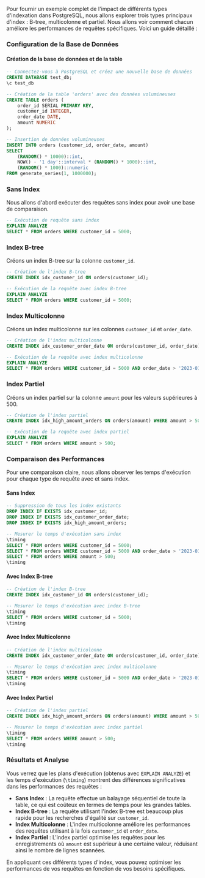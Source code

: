 Pour fournir un exemple complet de l'impact de différents types d'indexation dans PostgreSQL, nous allons explorer trois types principaux d'index : B-tree, multicolonne et partiel. Nous allons voir comment chacun améliore les performances de requêtes spécifiques. Voici un guide détaillé :

### Configuration de la Base de Données

#### Création de la base de données et de la table

```sql
-- Connectez-vous à PostgreSQL et créez une nouvelle base de données
CREATE DATABASE test_db;
\c test_db

-- Création de la table 'orders' avec des données volumineuses
CREATE TABLE orders (
    order_id SERIAL PRIMARY KEY,
    customer_id INTEGER,
    order_date DATE,
    amount NUMERIC
);

-- Insertion de données volumineuses
INSERT INTO orders (customer_id, order_date, amount)
SELECT 
    (RANDOM() * 10000)::int,
    NOW() - '1 day'::interval * (RANDOM() * 1000)::int,
    (RANDOM() * 1000)::numeric
FROM generate_series(1, 1000000);
```

### Sans Index

Nous allons d'abord exécuter des requêtes sans index pour avoir une base de comparaison.

```sql
-- Exécution de requête sans index
EXPLAIN ANALYZE 
SELECT * FROM orders WHERE customer_id = 5000;
```

### Index B-tree

Créons un index B-tree sur la colonne `customer_id`.

```sql
-- Création de l'index B-tree
CREATE INDEX idx_customer_id ON orders(customer_id);

-- Exécution de la requête avec index B-tree
EXPLAIN ANALYZE 
SELECT * FROM orders WHERE customer_id = 5000;
```

### Index Multicolonne

Créons un index multicolonne sur les colonnes `customer_id` et `order_date`.

```sql
-- Création de l'index multicolonne
CREATE INDEX idx_customer_order_date ON orders(customer_id, order_date);

-- Exécution de la requête avec index multicolonne
EXPLAIN ANALYZE 
SELECT * FROM orders WHERE customer_id = 5000 AND order_date > '2023-01-01';
```

### Index Partiel

Créons un index partiel sur la colonne `amount` pour les valeurs supérieures à 500.

```sql
-- Création de l'index partiel
CREATE INDEX idx_high_amount_orders ON orders(amount) WHERE amount > 500;

-- Exécution de la requête avec index partiel
EXPLAIN ANALYZE 
SELECT * FROM orders WHERE amount > 500;
```

### Comparaison des Performances

Pour une comparaison claire, nous allons observer les temps d'exécution pour chaque type de requête avec et sans index.

#### Sans Index

```sql
-- Suppression de tous les index existants
DROP INDEX IF EXISTS idx_customer_id;
DROP INDEX IF EXISTS idx_customer_order_date;
DROP INDEX IF EXISTS idx_high_amount_orders;

-- Mesurer le temps d'exécution sans index
\timing
SELECT * FROM orders WHERE customer_id = 5000;
SELECT * FROM orders WHERE customer_id = 5000 AND order_date > '2023-01-01';
SELECT * FROM orders WHERE amount > 500;
\timing
```

#### Avec Index B-tree

```sql
-- Création de l'index B-tree
CREATE INDEX idx_customer_id ON orders(customer_id);

-- Mesurer le temps d'exécution avec index B-tree
\timing
SELECT * FROM orders WHERE customer_id = 5000;
\timing
```

#### Avec Index Multicolonne

```sql
-- Création de l'index multicolonne
CREATE INDEX idx_customer_order_date ON orders(customer_id, order_date);

-- Mesurer le temps d'exécution avec index multicolonne
\timing
SELECT * FROM orders WHERE customer_id = 5000 AND order_date > '2023-01-01';
\timing
```

#### Avec Index Partiel

```sql
-- Création de l'index partiel
CREATE INDEX idx_high_amount_orders ON orders(amount) WHERE amount > 500;

-- Mesurer le temps d'exécution avec index partiel
\timing
SELECT * FROM orders WHERE amount > 500;
\timing
```

### Résultats et Analyse

Vous verrez que les plans d'exécution (obtenus avec `EXPLAIN ANALYZE`) et les temps d'exécution (`\timing`) montrent des différences significatives dans les performances des requêtes :

- **Sans Index** : La requête effectue un balayage séquentiel de toute la table, ce qui est coûteux en termes de temps pour les grandes tables.
- **Index B-tree** : La requête utilisant l'index B-tree est beaucoup plus rapide pour les recherches d'égalité sur `customer_id`.
- **Index Multicolonne** : L'index multicolonne améliore les performances des requêtes utilisant à la fois `customer_id` et `order_date`.
- **Index Partiel** : L'index partiel optimise les requêtes pour les enregistrements où `amount` est supérieur à une certaine valeur, réduisant ainsi le nombre de lignes scannées.

En appliquant ces différents types d'index, vous pouvez optimiser les performances de vos requêtes en fonction de vos besoins spécifiques.